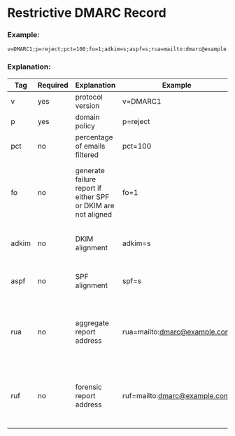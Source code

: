 # Restrictive DMARC Record

### Example:
```
v=DMARC1;p=reject;pct=100;fo=1;adkim=s;aspf=s;rua=mailto:dmarc@example.com;ruf=mailto:dmarc@example.com
```
### Explanation:

|Tag|Required|Explanation|Example|Rationale|
|---|---|---|---|---|
|v|yes|protocol version|v=DMARC1|Required|
|p|yes|domain policy|p=reject|Required|
|pct|no|percentage of emails filtered|pct=100|All emails should be filtered|
|fo|no|generate failure report if either SPF or DKIM are not aligned|fo=1|the misalignment of either SPF or DKIM should generate a failure report|
|adkim|no|DKIM alignment|adkim=s|DKIM misalignment should result in a failure|
|aspf|no|SPF alignment|spf=s|SPF misalignment should result in a failure|
|rua|no|aggregate report address|rua=mailto:dmarc@example.com|DMARC reports should be directed to a specific mailbox and reviewed|
|ruf|no|forensic report address|ruf=mailto:dmarc@example.com|DMARC reports should be directed to a specific mailbox and reviewed|
